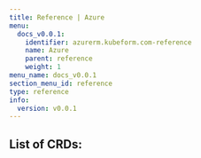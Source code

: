 ```yaml
---
title: Reference | Azure
menu:
  docs_v0.0.1:
    identifier: azurerm.kubeform.com-reference
    name: Azure
    parent: reference
    weight: 1
menu_name: docs_v0.0.1
section_menu_id: reference
type: reference
info:
  version: v0.0.1
---
```


## List of CRDs:
